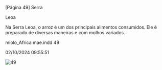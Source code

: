 [Página 49]
Serra

Leoa

Na Serra Leoa, o arroz é
um dos principais alimentos
consumidos. Ele é preparado
de diversas maneiras e com
molhos variados.

miolo_Africa mae.indd 49

02/10/2024 09:55:51

![49](./img/page_49-01.jpg)
